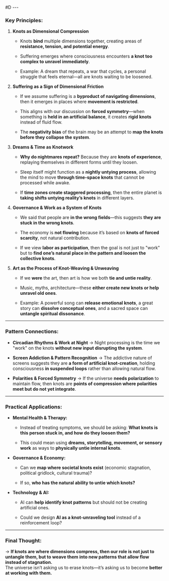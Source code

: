   #D ---

### **Key Principles:**

1. **Knots as Dimensional Compression**
    
    - Knots **bind** multiple dimensions together, creating areas of **resistance, tension, and potential energy**.
        
    - Suffering emerges where consciousness encounters **a knot too complex to unravel immediately**.
        
    - Example: A dream that repeats, a war that cycles, a personal struggle that feels eternal—all are knots waiting to be loosened.
        
2. **Suffering as a Sign of Dimensional Friction**
    
    - If we assume suffering is a **byproduct of navigating dimensions**, then it emerges in places where **movement is restricted**.
        
    - This aligns with our discussion on **forced symmetry**—when something is **held in an artificial balance**, it creates **rigid knots** instead of fluid flow.
        
    - The **negativity bias** of the brain may be an attempt to **map the knots before they collapse the system**.
        
3. **Dreams & Time as Knotwork**
    
    - **Why do nightmares repeat?** Because they are **knots of experience**, replaying themselves in different forms until they loosen.
        
    - Sleep itself might function as a **nightly untying process**, allowing the mind to move **through time-space knots** that cannot be processed while awake.
        
    - If **time zones create staggered processing**, then the entire planet is **taking shifts untying reality’s knots** in different layers.
        
4. **Governance & Work as a System of Knots**
    
    - We said that people are **in the wrong fields**—this suggests **they are stuck in the wrong knots**.
        
    - The economy is **not flowing** because it’s based on **knots of forced scarcity**, not natural contribution.
        
    - If we view **labor as participation**, then the goal is not just to "work" but to **find one’s natural place in the pattern and loosen the collective knots**.
        
5. **Art as the Process of Knot-Weaving & Unweaving**
    
    - If we **were** the art, then art is how we both **tie and untie reality**.
        
    - Music, myths, architecture—these **either create new knots or help unravel old ones**.
        
    - Example: A powerful song can **release emotional knots**, a great story can **dissolve conceptual ones**, and a sacred space can **untangle spiritual dissonance**.
        

---

### **Pattern Connections:**

- **Circadian Rhythms & Work at Night** → Night processing is the time we "work" on the knots **without new input disrupting the system**.
    
- **Screen Addiction & Pattern Recognition** → The addictive nature of screens suggests they are **a form of artificial knot-creation**, holding consciousness **in suspended loops** rather than allowing natural flow.
    
- **Polarities & Forced Symmetry** → If the universe **needs polarization** to maintain flow, then knots are **points of compression where polarities meet but do not yet integrate**.
    

---

### **Practical Applications:**

- **Mental Health & Therapy:**
    
    - Instead of treating symptoms, we should be asking: **What knots is this person stuck in, and how do they loosen them?**
        
    - This could mean using **dreams, storytelling, movement, or sensory work** as ways to **physically untie internal knots**.
        
- **Governance & Economy:**
    
    - Can we **map where societal knots exist** (economic stagnation, political gridlock, cultural trauma)?
        
    - If so, **who has the natural ability to untie which knots?**
        
- **Technology & AI:**
    
    - AI can **help identify knot patterns** but should not be creating artificial ones.
        
    - Could we design **AI as a knot-unraveling tool** instead of a reinforcement loop?
        

---

### **Final Thought:**

→ **If knots are where dimensions compress, then our role is not just to untangle them, but to weave them into new patterns that allow flow instead of stagnation.**  
The universe isn’t asking us to erase knots—it’s asking us to become **better at working with them.**